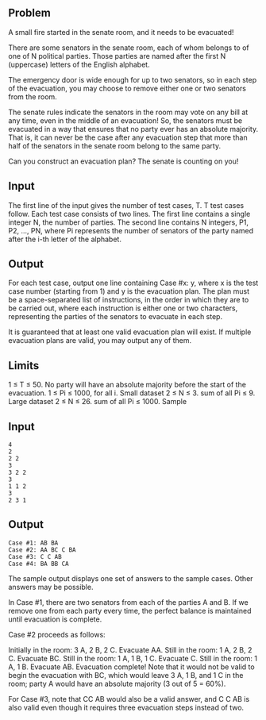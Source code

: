 ## Problem

A small fire started in the senate room, and it needs to be evacuated!

There are some senators in the senate room, each of whom belongs to of one of N political parties. Those parties are named after the first N (uppercase) letters of the English alphabet.

The emergency door is wide enough for up to two senators, so in each step of the evacuation, you may choose to remove either one or two senators from the room.

The senate rules indicate the senators in the room may vote on any bill at any time, even in the middle of an evacuation! So, the senators must be evacuated in a way that ensures that no party ever has an absolute majority. That is, it can never be the case after any evacuation step that more than half of the senators in the senate room belong to the same party.

Can you construct an evacuation plan? The senate is counting on you!

## Input

The first line of the input gives the number of test cases, T. T test cases follow. Each test case consists of two lines. The first line contains a single integer N, the number of parties. The second line contains N integers, P1, P2, ..., PN, where Pi represents the number of senators of the party named after the i-th letter of the alphabet.

## Output

For each test case, output one line containing Case #x: y, where x is the test case number (starting from 1) and y is the evacuation plan. The plan must be a space-separated list of instructions, in the order in which they are to be carried out, where each instruction is either one or two characters, representing the parties of the senators to evacuate in each step.

It is guaranteed that at least one valid evacuation plan will exist. If multiple evacuation plans are valid, you may output any of them.

## Limits

1 ≤ T ≤ 50.
No party will have an absolute majority before the start of the evacuation.
1 ≤ Pi ≤ 1000, for all i.
Small dataset
2 ≤ N ≤ 3.
sum of all Pi ≤ 9.
Large dataset
2 ≤ N ≤ 26.
sum of all Pi ≤ 1000.
Sample

## Input 

```
4
2
2 2
3
3 2 2
3
1 1 2
3
2 3 1
```

## Output 

```
Case #1: AB BA
Case #2: AA BC C BA
Case #3: C C AB
Case #4: BA BB CA
```

The sample output displays one set of answers to the sample cases. Other answers may be possible.

In Case #1, there are two senators from each of the parties A and B. If we remove one from each party every time, the perfect balance is maintained until evacuation is complete.

Case #2 proceeds as follows:

Initially in the room: 3 A, 2 B, 2 C.
Evacuate AA. Still in the room: 1 A, 2 B, 2 C.
Evacuate BC. Still in the room: 1 A, 1 B, 1 C.
Evacuate C. Still in the room: 1 A, 1 B.
Evacuate AB. Evacuation complete!
Note that it would not be valid to begin the evacuation with BC, which would leave 3 A, 1 B, and 1 C in the room; party A would have an absolute majority (3 out of 5 = 60%).

For Case #3, note that CC AB would also be a valid answer, and C C AB is also valid even though it requires three evacuation steps instead of two.
